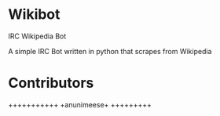 Wikibot
=======

IRC Wikipedia Bot

A simple IRC Bot written in python that scrapes from Wikipedia

# Contributors
+++++++++++
+anunimeese+
+++++++++
